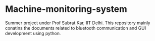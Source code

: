 # Machine-monitoring-system
Summer project under Prof Subrat Kar, IIT Delhi. This repository mainly conatins the documents related to bluetooth communication and GUI development using python.
